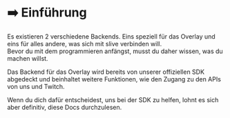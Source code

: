 # ➡️ Einführung

Es existieren 2 verschiedene Backends. Eins speziell für das Overlay und eins für alles andere, was sich mit slive verbinden will. \
Bevor du mit dem programmieren anfängst, musst du daher wissen, was du machen willst.

Das Backend für das Overlay wird bereits von unserer offiziellen SDK abgedeckt und beinhaltet weitere Funktionen, wie den Zugang zu den APIs von uns und Twitch.&#x20;

Wenn du dich dafür entscheidest, uns bei der SDK zu helfen, lohnt es sich aber definitiv, diese Docs durchzulesen.
